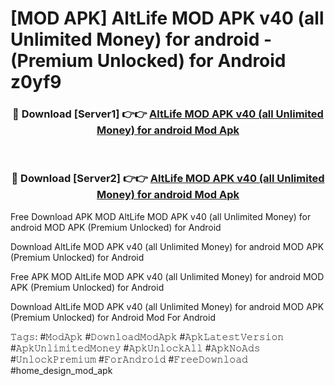 # [MOD APK] AltLife MOD APK v40 (all Unlimited Money) for android  - (Premium Unlocked) for Android z0yf9



<div align="center">
<h3>🔴 Download [Server1] 👉👉 <a href="https://momento.my/?title=AltLife_MOD_APK_v40_(all_Unlimited_Money)_for_android_">AltLife MOD APK v40 (all Unlimited Money) for android  Mod Apk</a></h3><br>

<h3>🔴 Download [Server2] 👉👉 <a href="https://momento.my/?title=AltLife_MOD_APK_v40_(all_Unlimited_Money)_for_android_">AltLife MOD APK v40 (all Unlimited Money) for android  Mod Apk</a></h3>
</div>



Free Download APK MOD AltLife MOD APK v40 (all Unlimited Money) for android  MOD APK (Premium Unlocked) for Android

Download AltLife MOD APK v40 (all Unlimited Money) for android  MOD APK (Premium Unlocked) for Android

Free APK MOD AltLife MOD APK v40 (all Unlimited Money) for android  MOD APK (Premium Unlocked) for Android

Download AltLife MOD APK v40 (all Unlimited Money) for android  MOD APK (Premium Unlocked) for Android Mod For Android

𝚃𝚊𝚐𝚜: #𝙼𝚘𝚍𝙰𝚙𝚔 #𝙳𝚘𝚠𝚗𝚕𝚘𝚊𝚍𝙼𝚘𝚍𝙰𝚙𝚔 #𝙰𝚙𝚔𝙻𝚊𝚝𝚎𝚜𝚝𝚅𝚎𝚛𝚜𝚒𝚘𝚗 #𝙰𝚙𝚔𝚄𝚗𝚕𝚒𝚖𝚒𝚝𝚎𝚍𝙼𝚘𝚗𝚎𝚢 #𝙰𝚙𝚔𝚄𝚗𝚕𝚘𝚌𝚔𝙰𝚕𝚕 #𝙰𝚙𝚔𝙽𝚘𝙰𝚍𝚜 #𝚄𝚗𝚕𝚘𝚌𝚔𝙿𝚛𝚎𝚖𝚒𝚞𝚖 #𝙵𝚘𝚛𝙰𝚗𝚍𝚛𝚘𝚒𝚍 #𝙵𝚛𝚎𝚎𝙳𝚘𝚠𝚗𝚕𝚘𝚊𝚍 #home_design_mod_apk
